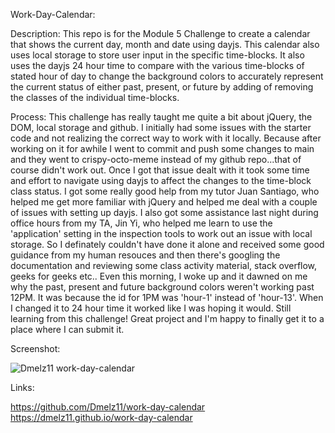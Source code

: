 
Work-Day-Calendar:

Description:
This repo is for the Module 5 Challenge to create a calendar
that shows the current day, month and date using dayjs. This calendar
also uses local storage to store user input in the specific time-blocks. 
It also uses the dayjs 24 hour time to compare with the various time-blocks
of stated hour of day to change the background colors to accurately represent 
the current status of either past, present, or future by adding of removing the 
classes of the individual time-blocks. 

Process:
This challenge has really taught me quite a bit about jQuery, the DOM, local storage
and github. I initially had some issues with the starter code and not realizing the correct way to work with it locally. Because after working on it for awhile I went to commit and push some changes to main and they went to crispy-octo-meme instead of my github repo...that of course didn't work out. Once I got that issue dealt with it took some time and effort to navigate using dayjs to affect the changes to the time-block class status. I got some really good help from my tutor Juan Santiago, who 
helped me get more familiar with jQuery and helped me deal with a couple of issues with setting up dayjs. I also got some assistance last night during office hours from my TA, Jin Yi, who helped me learn to use the 'application' setting in the inspection tools to work out an issue with local storage. So I definately couldn't have done it alone and received some good guidance from my human resouces and then there's googling the documentation and reviewing some class activity material, stack overflow, geeks for geeks etc..
Even this morning, I woke up and it dawned on me why the past, present and future background colors weren't working past 12PM. It was because the id for 1PM was 'hour-1' instead of 'hour-13'. When I changed it to 24 hour time it worked like 
I was hoping it would. Still learning from this challenge! 
Great project and I'm happy to finally get it to a place where I can submit it.

Screenshot:


![Dmelz11 work-day-calendar](<Screenshot 2023-11-14 at 11.10.18 AM.png>)



Links:

https://github.com/Dmelz11/work-day-calendar
https://dmelz11.github.io/work-day-calendar